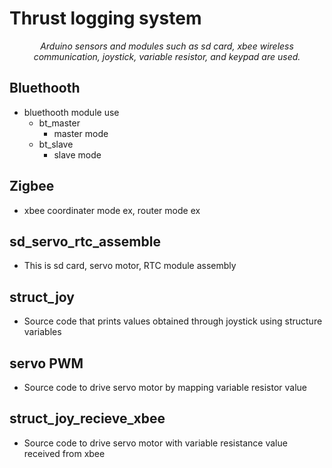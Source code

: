 # Thrust logging system
<div align="center">
  <p align="center">
   <i>Arduino sensors and modules such as sd card, xbee wireless communication, joystick, variable resistor, and keypad are used.</i>
  </p>
</div>

## Bluethooth
* bluethooth module use
  * bt_master
    * master mode
  * bt_slave
    * slave mode
## Zigbee
* xbee coordinater mode ex, router mode ex
## sd_servo_rtc_assemble
* This is sd card, servo motor, RTC module assembly
## struct_joy
* Source code that prints values ​​obtained through joystick using structure variables
## servo PWM
* Source code to drive servo motor by mapping variable resistor value
## struct_joy_recieve_xbee
* Source code to drive servo motor with variable resistance value received from xbee

